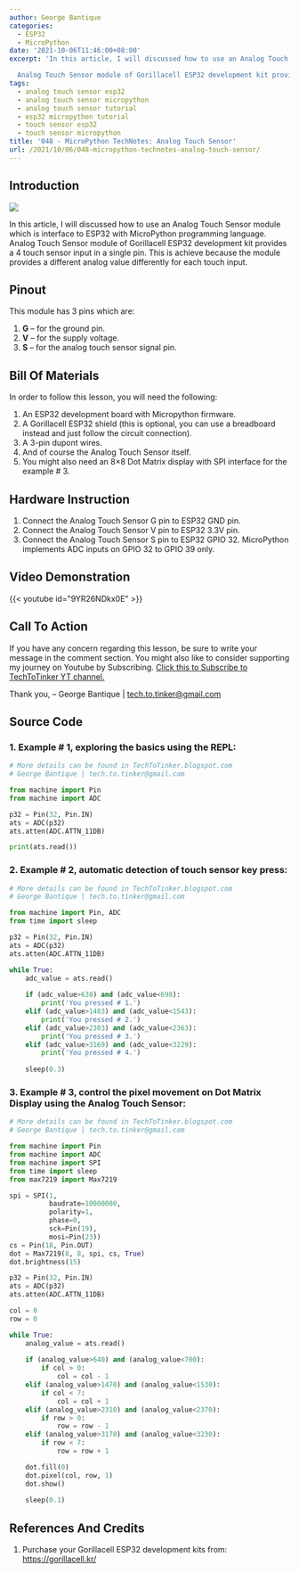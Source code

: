 ```yaml
---
author: George Bantique
categories:
  - ESP32
  - MicroPython
date: '2021-10-06T11:46:00+08:00'
excerpt: 'In this article, I will discussed how to use an Analog Touch Sensor module which is interface to ESP32 with MicroPython programming language.

  Analog Touch Sensor module of Gorillacell ESP32 development kit provides a 4 touch sensor input in a single pin.'
tags:
  - analog touch sensor esp32
  - analog touch sensor micropython
  - analog touch sensor tutorial
  - esp32 micropython tutorial
  - touch sensor esp32
  - touch sensor micropython
title: '048 - MicroPython TechNotes: Analog Touch Sensor'
url: /2021/10/06/048-micropython-technotes-analog-touch-sensor/
---
```


## **Introduction**

![](https://techtotinker.com/wp-content/uploads/2023/03/048-MicroPython-TechNotes-Analog-Touch-Sensor.jpg)

In this article, I will discussed how to use an Analog Touch Sensor module which is interface to ESP32 with MicroPython programming language.
Analog Touch Sensor module of Gorillacell ESP32 development kit provides a 4 touch sensor input in a single pin. This is achieve because the module provides a different analog value differently for each touch input.

## **Pinout**
This module has 3 pins which are:
1. **G** – for the ground pin.
2. **V** – for the supply voltage.
3. **S** – for the analog touch sensor signal pin.

## **Bill Of Materials**

In order to follow this lesson, you will need the following:
1. An ESP32 development board with Micropython firmware.
2. A Gorillacell ESP32 shield (this is optional, you can use a breadboard instead and just follow the circuit connection).
3. A 3-pin dupont wires.
4. And of course the Analog Touch Sensor itself.
5. You might also need an 8×8 Dot Matrix display with SPI interface for the example # 3.

## **Hardware Instruction**
1. Connect the Analog Touch Sensor G pin to ESP32 GND pin.
2. Connect the Analog Touch Sensor V pin to ESP32 3.3V pin.
3. Connect the Analog Touch Sensor S pin to ESP32 GPIO 32. MicroPython implements ADC inputs on GPIO 32 to GPIO 39 only.

## **Video Demonstration**
{{< youtube id="9YR26NDkx0E" >}}

## **Call To Action**
If you have any concern regarding this lesson, be sure to write your message in the comment section.
You might also like to consider supporting my journey on Youtube by Subscribing. [Click this to Subscribe to TechToTinker YT channel.](https://www.youtube.com/c/TechToTinker?sub_confirmation=1)

Thank you,
    – George Bantique | tech.to.tinker@gmail.com

## **Source Code**

### 1. Example # 1, exploring the basics using the REPL:

```py { lineNos="true" wrap="true" }
# More details can be found in TechToTinker.blogspot.com 
# George Bantique | tech.to.tinker@gmail.com

from machine import Pin
from machine import ADC

p32 = Pin(32, Pin.IN)
ats = ADC(p32)
ats.atten(ADC.ATTN_11DB)

print(ats.read())

```

### 2. Example # 2, automatic detection of touch sensor key press:

```py { lineNos="true" wrap="true" }
# More details can be found in TechToTinker.blogspot.com 
# George Bantique | tech.to.tinker@gmail.com

from machine import Pin, ADC
from time import sleep

p32 = Pin(32, Pin.IN)
ats = ADC(p32)
ats.atten(ADC.ATTN_11DB)

while True:
    adc_value = ats.read()
    
    if (adc_value>638) and (adc_value<698):
        print('You pressed # 1.')
    elif (adc_value>1483) and (adc_value<1543):
        print('You pressed # 2.')
    elif (adc_value>2303) and (adc_value<2363):
        print('You pressed # 3.')
    elif (adc_value>3169) and (adc_value<3229):
        print('You pressed # 4.')
        
    sleep(0.3)

```

### 3. Example # 3, control the pixel movement on Dot Matrix Display using the Analog Touch Sensor:

```py { lineNos="true" wrap="true" }
# More details can be found in TechToTinker.blogspot.com 
# George Bantique | tech.to.tinker@gmail.com

from machine import Pin
from machine import ADC
from machine import SPI
from time import sleep
from max7219 import Max7219

spi = SPI(1,
          baudrate=10000000,
          polarity=1,
          phase=0,
          sck=Pin(19),
          mosi=Pin(23))
cs = Pin(18, Pin.OUT)
dot = Max7219(8, 8, spi, cs, True)
dot.brightness(15)

p32 = Pin(32, Pin.IN)
ats = ADC(p32)
ats.atten(ADC.ATTN_11DB)

col = 0
row = 0

while True:
    analog_value = ats.read()
    
    if (analog_value>640) and (analog_value<700):
        if col > 0:
            col = col - 1
    elif (analog_value>1470) and (analog_value<1530):
        if col < 7:
            col = col + 1
    elif (analog_value>2310) and (analog_value<2370):
        if row > 0:
            row = row - 1
    elif (analog_value>3170) and (analog_value<3230):
        if row < 7:
            row = row + 1

    dot.fill(0)
    dot.pixel(col, row, 1)
    dot.show()
    
    sleep(0.1)

```

## **References And Credits**
1. Purchase your Gorillacell ESP32 development kits from:
    <https://gorillacell.kr/>

